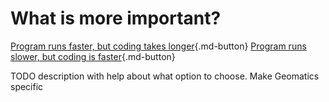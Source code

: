 # What is more important?
[Program runs faster, but coding takes longer](./compiled/){.md-button}
[Program runs slower, but coding is faster](./interpreted/){.md-button}

TODO description with help about what option to choose. Make Geomatics specific